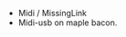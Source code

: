 <!-- SuspectDevices, Version: 1, Modified: 2018/12/02, Author: trac -->
* Midi / MissingLink
* Midi-usb on maple bacon.
